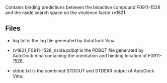Contains binding predictions between the bioactive compound F0911-1528 and the nside search space on the virulence factor rv1821.

## Files

- log.txt is the log file generated by AutoDock Vina.

- rv1821_F0911-1528_nside.pdbqt is the PDBQT file generated by AutoDock Vina containing the orientation and binding location of F0911-1528.

- stdoe.txt is the combined STDOUT and STDERR output of AutoDock Vina.

